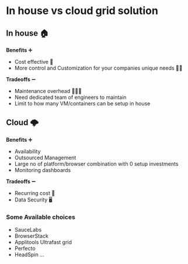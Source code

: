 # In house vs cloud grid solution

## In house 🏠

**Benefits** ➕

- Cost effective 🤑
- More control and Customization for your companies unique needs 👨‍💻

**Tradeoffs** ➖

- Maintenance overhead 🙍🏻‍♂️
- Need dedicated team of engineers to maintain
- Limit to how many VM/containers can be setup in house

## Cloud 🌩

**Benefits** ➕

- Availability
- Outsourced Management
- Large no of platform/browser combination with 0 setup investments
- Monitoring dashboards

**Tradeoffs** ➖

- Recurring cost 💸
- Data Security 🖥

### Some Available choices

- SauceLabs
- BrowserStack
- Applitools Ultrafast grid
- Perfecto
- HeadSpin ...
